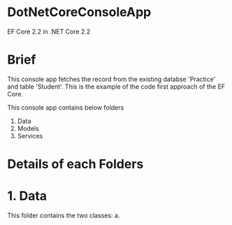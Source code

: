 # DotNetCoreConsoleApp
EF Core 2.2 in .NET Core 2.2

# Brief
This console app fetches the record from the existing databse 'Practice' and table 'Student'.
This is the example of the code first approach of the EF Core.

This console app contains below folders
1. Data
2. Models
3. Services

# Details of each Folders
# 1. Data
This folder contains the two classes:
a. 

